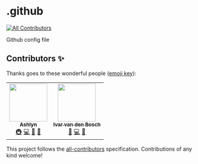 # .github
<!-- ALL-CONTRIBUTORS-BADGE:START - Do not remove or modify this section -->
[![All Contributors](https://img.shields.io/badge/all_contributors-2-orange.svg?style=flat-square)](#contributors-)
<!-- ALL-CONTRIBUTORS-BADGE:END -->
Github config file

## Contributors ✨

Thanks goes to these wonderful people ([emoji key](https://allcontributors.org/docs/en/emoji-key)):

<!-- ALL-CONTRIBUTORS-LIST:START - Do not remove or modify this section -->
<!-- prettier-ignore-start -->
<!-- markdownlint-disable -->
<table>
  <tr>
    <td align="center"><a href="https://ashlyn.nl"><img src="https://avatars.githubusercontent.com/u/58740254?v=4?s=100" width="100px;" alt=""/><br /><sub><b>Ashlyn</b></sub></a><br /><a href="#infra-AshlynDev" title="Infrastructure (Hosting, Build-Tools, etc)">🚇</a> <a href="https://github.com/The-Wonder-Server/.github/commits?author=AshlynDev" title="Code">💻</a> <a href="#ideas-AshlynDev" title="Ideas, Planning, & Feedback">🤔</a> <a href="#projectManagement-AshlynDev" title="Project Management">📆</a></td>
    <td align="center"><a href="https://github.com/IvarvandenBosch"><img src="https://avatars.githubusercontent.com/u/78146502?v=4?s=100" width="100px;" alt=""/><br /><sub><b>Ivar van den Bosch</b></sub></a><br /><a href="#design-IvarvandenBosch" title="Design">🎨</a> <a href="https://github.com/The-Wonder-Server/.github/commits?author=IvarvandenBosch" title="Code">💻</a> <a href="#ideas-IvarvandenBosch" title="Ideas, Planning, & Feedback">🤔</a></td>
  </tr>
</table>

<!-- markdownlint-restore -->
<!-- prettier-ignore-end -->

<!-- ALL-CONTRIBUTORS-LIST:END -->

This project follows the [all-contributors](https://github.com/all-contributors/all-contributors) specification. Contributions of any kind welcome!